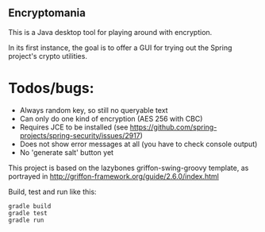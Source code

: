 Encryptomania
-------------

This is a Java desktop tool for playing around with encryption.

In its first instance, the goal is to offer a GUI for trying out the
Spring project's crypto utilities.

# Todos/bugs:

* Always random key, so still no queryable text
* Can only do one kind of encryption (AES 256 with CBC)
* Requires JCE to be installed (see https://github.com/spring-projects/spring-security/issues/2917)
* Does not show error messages at all (you have to check console output)
* No 'generate salt' button yet

This project is based on the lazybones griffon-swing-groovy template, as
portrayed in http://griffon-framework.org/guide/2.6.0/index.html

Build, test and run like this:

    gradle build
    gradle test
    gradle run

